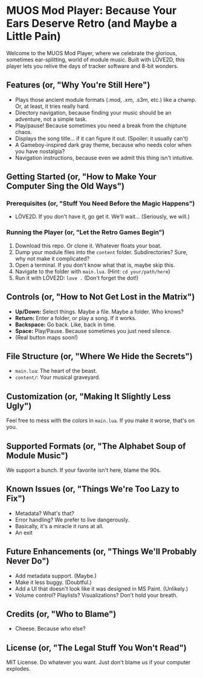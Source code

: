 # MUOS Mod Player: Because Your Ears Deserve Retro (and Maybe a Little Pain)

Welcome to the MUOS Mod Player, where we celebrate the glorious, sometimes ear-splitting, world of module music. Built with LÖVE2D, this player lets you relive the days of tracker software and 8-bit wonders.

## Features (or, "Why You're Still Here")

-   Plays those ancient module formats (.mod, .xm, .s3m, etc.) like a champ. Or, at least, it tries really hard.
-   Directory navigation, because finding your music should be an adventure, not a simple task.
-   Play/pause! Because sometimes you need a break from the chiptune chaos.
-   Displays the song title... if it can figure it out. (Spoiler: it usually can't)
-   A Gameboy-inspired dark gray theme, because who needs color when you have nostalgia?
-   Navigation instructions, because even we admit this thing isn't intuitive.

## Getting Started (or, "How to Make Your Computer Sing the Old Ways")

### Prerequisites (or, "Stuff You Need Before the Magic Happens")

-   LÖVE2D. If you don't have it, go get it. We'll wait... (Seriously, we will.)

### Running the Player (or, "Let the Retro Games Begin")

1.  Download this repo. Or clone it. Whatever floats your boat.
2.  Dump your module files into the `content` folder. Subdirectories? Sure, why not make it complicated?
3.  Open a terminal. If you don't know what that is, maybe skip this.
4.  Navigate to the folder with `main.lua`. (Hint: `cd your/path/here`)
5.  Run it with LÖVE2D: `love .` (Don't forget the dot!)

## Controls (or, "How to Not Get Lost in the Matrix")

-   **Up/Down:** Select things. Maybe a file. Maybe a folder. Who knows?
-   **Return:** Enter a folder, or play a song. If it works.
-   **Backspace:** Go back. Like, back in time.
-   **Space:** Play/Pause. Because sometimes you just need silence.
- (Real button maps soon!)

## File Structure (or, "Where We Hide the Secrets")

-   `main.lua`: The heart of the beast.
-   `content/`: Your musical graveyard.

## Customization (or, "Making It Slightly Less Ugly")

Feel free to mess with the colors in `main.lua`. If you make it worse, that's on you.

## Supported Formats (or, "The Alphabet Soup of Module Music")

We support a bunch. If your favorite isn't here, blame the 90s.

## Known Issues (or, "Things We're Too Lazy to Fix")

-   Metadata? What's that?
-   Error handling? We prefer to live dangerously.
-   Basically, it's a miracle it runs at all.
-   An exit

## Future Enhancements (or, "Things We'll Probably Never Do")

-   Add metadata support. (Maybe.)
-   Make it less buggy. (Doubtful.)
-   Add a UI that doesn't look like it was designed in MS Paint. (Unlikely.)
-   Volume control? Playlists? Visualizations? Don't hold your breath.

## Credits (or, "Who to Blame")

-   Cheese. Because who else?

## License (or, "The Legal Stuff You Won't Read")

MIT License. Do whatever you want. Just don't blame us if your computer explodes.
